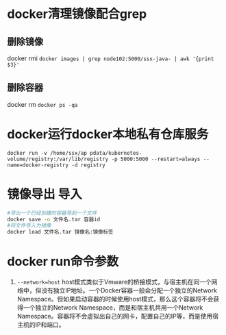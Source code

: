 # docker清理镜像配合grep
## 删除镜像
docker rmi `docker images | grep node102:5000/ssx-java- | awk '{print $3}'`

## 删除容器
docker rm `docker ps -qa`

# docker运行docker本地私有仓库服务
`docker run -v /home/ssx/ap
pdata/kubernetes-volume/registry:/var/lib/registry -p 5000:5000 --restart=always --name=docker-registry -d registry`

# 镜像导出 导入
```sh
#导出一个已经创建的容器导到一个文件
docker save -o 文件名.tar 容器id
#将文件导入为镜像
docker load 文件名.tar 镜像名:镜像标签
```

# docker run命令参数
1. `--network=host` 
host模式类似于Vmware的桥接模式，与宿主机在同一个网络中，但没有独立IP地址。一个Docker容器一般会分配一个独立的Network Namespace。但如果启动容器的时候使用host模式，那么这个容器将不会获得一个独立的Network Namespace，而是和宿主机共用一个Network Namespace。容器将不会虚拟出自己的网卡，配置自己的IP等，而是使用宿主机的IP和端口。
